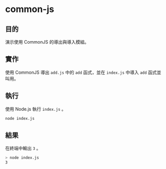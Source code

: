 # common-js

## 目的

演示使用 CommonJS 的導出與導入模組。

## 實作

使用 CommonJS 導出 `add.js` 中的 `add` 函式，並在 `index.js` 中導入 `add` 函式並叫用。

## 執行

使用 Node.js 執行 `index.js` 。

```bash
node index.js
```

## 結果

在終端中輸出 `3` 。

```bash
> node index.js
3
```
